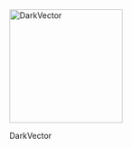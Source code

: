 <div style="text-align: centre;">
  <img src="https://github.com/user-attachments/assets/25675640-c83f-4863-baf2-688cfd5cebda" alt="DarkVector" width="200" height="200">
</div>

DarkVector
